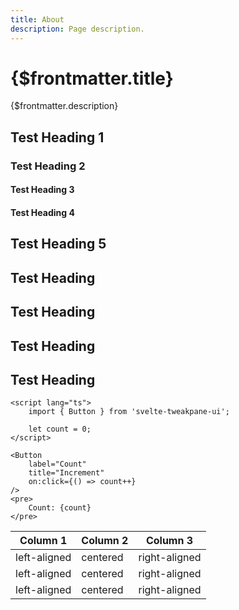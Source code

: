 ```yaml
---
title: About
description: Page description.
---
```


# {$frontmatter.title}

{$frontmatter.description}

## Test Heading 1

### Test Heading 2

#### Test Heading 3

#### Test Heading 4

## Test Heading 5

## Test Heading

## Test Heading

## Test Heading

## Test Heading

```tsx
<script lang="ts">
	import { Button } from 'svelte-tweakpane-ui';

	let count = 0;
</script>

<Button
	label="Count"
	title="Increment"
	on:click={() => count++}
/>
<pre>
	Count: {count}
</pre>
```

| Column 1     | Column 2 | Column 3      |
| ------------ | -------- | ------------- |
| left-aligned | centered | right-aligned |
| left-aligned | centered | right-aligned |
| left-aligned | centered | right-aligned |
